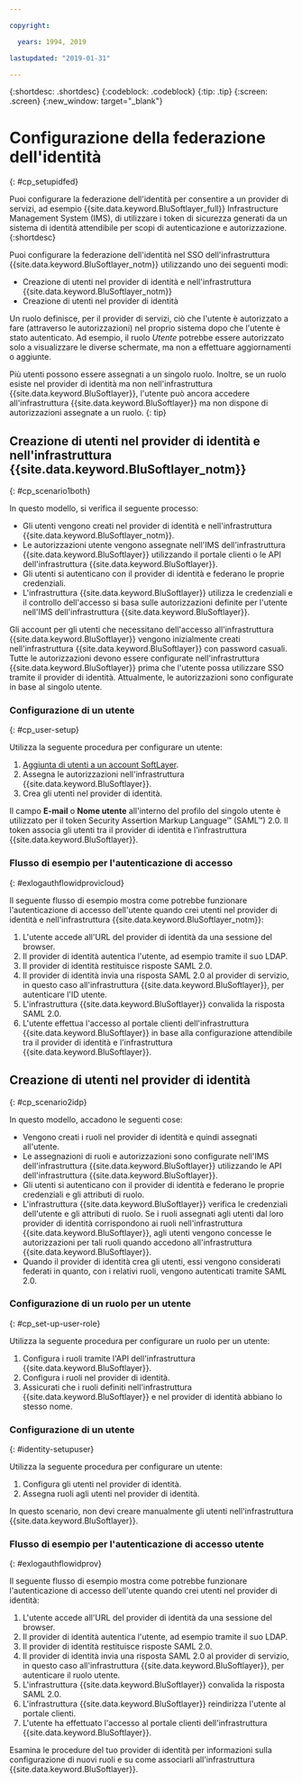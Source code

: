 ```yaml
---

copyright:

  years: 1994, 2019

lastupdated: "2019-01-31"

---
```


{:shortdesc: .shortdesc}
{:codeblock: .codeblock}
{:tip: .tip}
{:screen: .screen}
{:new_window: target="_blank"}

# Configurazione della federazione dell'identità
{: #cp_setupidfed}

Puoi configurare la federazione dell'identità per consentire a un provider di servizi, ad esempio {{site.data.keyword.BluSoftlayer_full}} Infrastructure Management System (IMS), di utilizzare i token di sicurezza generati da un sistema di identità attendibile per scopi di autenticazione e autorizzazione.
{:shortdesc}

Puoi configurare la federazione dell'identità nel SSO dell'infrastruttura {{site.data.keyword.BluSoftlayer_notm}} utilizzando uno dei seguenti modi:
* Creazione di utenti nel provider di identità e nell'infrastruttura {{site.data.keyword.BluSoftlayer_notm}}
* Creazione di utenti nel provider di identità

Un ruolo definisce, per il provider di servizi, ciò che l'utente è autorizzato a fare (attraverso le autorizzazioni) nel proprio sistema dopo che l'utente è stato autenticato. Ad esempio, il ruolo *Utente* potrebbe essere autorizzato solo a visualizzare le diverse schermate, ma non a effettuare aggiornamenti o aggiunte.

Più utenti possono essere assegnati a un singolo ruolo. Inoltre, se un ruolo esiste nel provider di identità ma non nell'infrastruttura {{site.data.keyword.BluSoftlayer}}, l'utente può ancora accedere all'infrastruttura {{site.data.keyword.BluSoftlayer}} ma non dispone di autorizzazioni assegnate a un ruolo.
{: tip}


## Creazione di utenti nel provider di identità e nell'infrastruttura {{site.data.keyword.BluSoftlayer_notm}}
{: #cp_scenario1both}

In questo modello, si verifica il seguente processo:
* Gli utenti vengono creati nel provider di identità e nell'infrastruttura {{site.data.keyword.BluSoftlayer_notm}}.
* Le autorizzazioni utente vengono assegnate nell'IMS dell'infrastruttura {{site.data.keyword.BluSoftlayer}} utilizzando il portale clienti o le API dell'infrastruttura {{site.data.keyword.BluSoftlayer}}.
* Gli utenti si autenticano con il provider di identità e federano le proprie credenziali.
* L'infrastruttura {{site.data.keyword.BluSoftlayer}} utilizza le credenziali e il controllo dell'accesso si basa sulle autorizzazioni definite per l'utente nell'IMS dell'infrastruttura {{site.data.keyword.BluSoftlayer}}.

Gli account per gli utenti che necessitano dell'accesso all'infrastruttura {{site.data.keyword.BluSoftlayer}} vengono inizialmente creati nell'infrastruttura {{site.data.keyword.BluSoftlayer}} con password casuali. Tutte le autorizzazioni devono essere configurate nell'infrastruttura {{site.data.keyword.BluSoftlayer}} prima che l'utente possa utilizzare SSO tramite il provider di identità. Attualmente, le autorizzazioni sono configurate in base al singolo utente.

### Configurazione di un utente
{: #cp_user-setup}

Utilizza la seguente procedura per configurare un utente:

1. [Aggiunta di utenti a un account SoftLayer](/docs/customer-portal?topic=customer-portal-customerportal_addusertocpacct#customerportal_addusertocpacct).
2. Assegna le autorizzazioni nell'infrastruttura {{site.data.keyword.BluSoftlayer}}.
3. Crea gli utenti nel provider di identità.

Il campo **E-mail** o **Nome utente** all'interno del profilo del singolo utente è utilizzato per il token Security Assertion Markup Language&trade; (SAML&trade;) 2.0. Il token associa gli utenti tra il provider di identità e l'infrastruttura {{site.data.keyword.BluSoftlayer}}.

### Flusso di esempio per l'autenticazione di accesso
{: #exlogauthflowidprovicloud}

Il seguente flusso di esempio mostra come potrebbe funzionare l'autenticazione di accesso dell'utente quando crei utenti nel provider di identità e nell'infrastruttura {{site.data.keyword.BluSoftlayer_notm}}:
1. L'utente accede all'URL del provider di identità da una sessione del browser.
2. Il provider di identità autentica l'utente, ad esempio tramite il suo LDAP.
3. Il provider di identità restituisce risposte SAML 2.0.
4. Il provider di identità invia una risposta SAML 2.0 al provider di servizio, in questo caso all'infrastruttura {{site.data.keyword.BluSoftlayer}}, per autenticare l'ID utente.
5. L'infrastruttura {{site.data.keyword.BluSoftlayer}} convalida la risposta SAML 2.0.
6. L'utente effettua l'accesso al portale clienti dell'infrastruttura {{site.data.keyword.BluSoftlayer}} in base alla configurazione attendibile tra il provider di identità e l'infrastruttura {{site.data.keyword.BluSoftlayer}}.


## Creazione di utenti nel provider di identità
{: #cp_scenario2idp}

In questo modello, accadono le seguenti cose:
* Vengono creati i ruoli nel provider di identità e quindi assegnati all'utente.
* Le assegnazioni di ruoli e autorizzazioni sono configurate nell'IMS dell'infrastruttura {{site.data.keyword.BluSoftlayer}} utilizzando le API dell'infrastruttura {{site.data.keyword.BluSoftlayer}}.
* Gli utenti si autenticano con il provider di identità e federano le proprie credenziali e gli attributi di ruolo.
* L'infrastruttura {{site.data.keyword.BluSoftlayer}} verifica le credenziali dell'utente e gli attributi di ruolo. Se i ruoli assegnati agli utenti dal loro provider di identità corrispondono ai ruoli nell'infrastruttura {{site.data.keyword.BluSoftlayer}}, agli utenti vengono concesse le autorizzazioni per tali ruoli quando accedono all'infrastruttura {{site.data.keyword.BluSoftlayer}}.
* Quando il provider di identità crea gli utenti, essi vengono considerati federati in quanto, con i relativi ruoli, vengono autenticati tramite SAML 2.0.

### Configurazione di un ruolo per un utente
{: #cp_set-up-user-role}

Utilizza la seguente procedura per configurare un ruolo per un utente:

1. Configura i ruoli tramite l'API dell'infrastruttura {{site.data.keyword.BluSoftlayer}}.
2. Configura i ruoli nel provider di identità.
3. Assicurati che i ruoli definiti nell'infrastruttura {{site.data.keyword.BluSoftlayer}} e nel provider di identità abbiano lo stesso nome.

### Configurazione di un utente
{: #identity-setupuser}

Utilizza la seguente procedura per configurare un utente:

1. Configura gli utenti nel provider di identità.
2. Assegna ruoli agli utenti nel provider di identità.

In questo scenario, non devi creare manualmente gli utenti nell'infrastruttura {{site.data.keyword.BluSoftlayer}}.

### Flusso di esempio per l'autenticazione di accesso utente
{: #exlogauthflowidprov}

Il seguente flusso di esempio mostra come potrebbe funzionare l'autenticazione di accesso dell'utente quando crei utenti nel provider di identità:
1. L'utente accede all'URL del provider di identità da una sessione del browser.
2. Il provider di identità autentica l'utente, ad esempio tramite il suo LDAP.
3. Il provider di identità restituisce risposte SAML 2.0.
4. Il provider di identità invia una risposta SAML 2.0 al provider di servizio, in questo caso all'infrastruttura {{site.data.keyword.BluSoftlayer}}, per autenticare il ruolo utente.
5. L'infrastruttura {{site.data.keyword.BluSoftlayer}} convalida la risposta SAML 2.0.
6. L'infrastruttura {{site.data.keyword.BluSoftlayer}} reindirizza l'utente al portale clienti.
7. L'utente ha effettuato l'accesso al portale clienti dell'infrastruttura {{site.data.keyword.BluSoftlayer}}.

Esamina le procedure del tuo provider di identità per informazioni sulla configurazione di nuovi ruoli e su come associarli all'infrastruttura {{site.data.keyword.BluSoftlayer}}.
